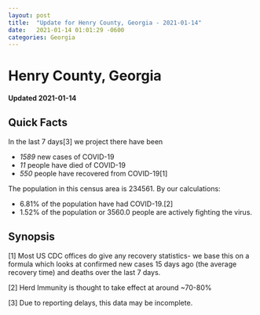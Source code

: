 ```yaml
---
layout: post
title:  "Update for Henry County, Georgia - 2021-01-14"
date:   2021-01-14 01:01:29 -0600
categories: Georgia
---
```


# Henry County, Georgia
#### Updated 2021-01-14

## Quick Facts

In the last 7 days[3] we project there have been
- *1589* new cases of COVID-19
- *11* people have died of COVID-19
- *550* people have recovered from COVID-19[1]

The population in this census area is 234561. By our calculations:
- 6.81% of the population have had COVID-19.[2]
- 1.52% of the population or 3560.0 people are actively fighting the virus.

## Synopsis




[1] Most US CDC offices do give any recovery statistics- we base this on a formula which looks at confirmed new cases
15 days ago (the average recovery time) and deaths over the last 7 days.

[2] Herd Immunity is thought to take effect at around ~70-80%

[3] Due to reporting delays, this data may be incomplete.
 
    